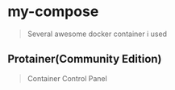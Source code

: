 # my-compose


> Several awesome docker container i used



## Protainer(Community Edition)

> Container Control Panel
